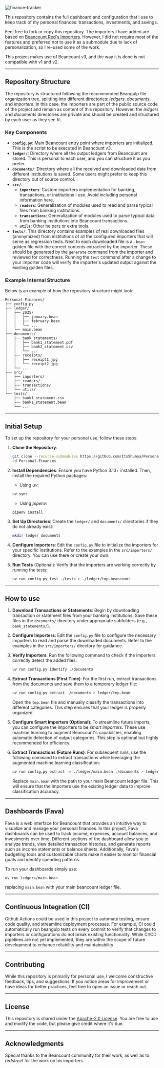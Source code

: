 ![finance-tracker](https://socialify.git.ci/ItsShunya/finance-tracker/image?font=Inter&logo=https%3A%2F%2Fbeancount.github.io%2Ffava%2F_static%2Flogo.png&name=1&owner=1&pattern=Plus&theme=Light)


This repository contains the full dashboard and configuration that I use to keep track of my personal finances: transactions, investments, and savings.

Feel free to fork or copy this repository. The importers I have added are based on [Beancount Red's Importers](https://github.com/redstreet/beancount_reds_importers). However, I did not require most of the features and preferred not to use it as a submodule due to lack of personalization, so I re-used some of the work.

This project makes use of Beancount v3, and the way it is done is not compatible with v1 and v2.

---

## Repository Structure

The repository is structured following the recommended Beangulp file organization tree, splitting into different directories: *ledgers*, *documents*, and *importers*. In this case, the importers are part of the public source code of the project and remain as content of this repository. However, the *ledgers* and *documents* directories are private and should be created and structured by each user as they see fit.

### Key Components

- **`config.py`**: Main Beancount entry point where importers are initialized. This is the script to be executed in Beancount v3.
- **`ledger/`**: Directory where all the output ledgers from Beancount are stored. This is personal to each user, and you can structure it as you prefer.
- **`documents/`**: Directory where all the received and downloaded data from different institutions is saved. Some users might prefer to keep this directory out of source control.
- **`src/`**:
  - **`importers`**: Custom importers implementation for banking, transactions, or institutions I use. Avoid including personal information here.
  - **`readers`**: Generalization of modules used to read and parse typical files from banking institutions.
  - **`transactions`**: Generalization of modules used to parse typical data from banking institutions into Beancount transactions.
  - **`utils`**: Other helpers or extra tools.
- **`tests/`**: This directory contains examples of real downloaded files (anonymized) from institutions of all the configured importers that will serve as regression tests. Next to each downloaded file is a `.bean` golden file with the correct contents extracted by the importer. These should be generated by the `generate` command from the importer and reviewed for correctness. Running the `test` command after a change to your importer code will verify the importer's updated output against the existing golden files.

### Example Internal Structure

Below is an example of how the repository structure might look:

```
Personal-Finances/
├── config.py
├── ledger/
│   ├── 2025/
│   │   ├── january.bean
│   │   ├── february.bean
│   │   └── ...
│   └── main.bean
├── documents/
│   ├── bank_statements/
│   │   ├── bank1_statement.pdf
│   │   ├── bank2_statement.csv
│   │   └── ...
│   ├── receipts/
│   │   ├── receipt1.jpg
│   │   └── receipt2.jpg
│   └── ...
├── src/
│   ├── importers/
│   ├── readers/
│   ├── transactions/
│   └── utils/
└── tests/
    ├── bank1_statement.csv
    ├── bank1_statement.bean
    └── ...
```

---

## Initial Setup

To set up the repository for your personal use, follow these steps:

1. **Clone the Repository**:
   ```bash
   git clone --recurse-submodules https://github.com/ItsShunya/Personal-Finances.git
   cd Personal-Finances
   ```

2. **Install Dependencies**:
   Ensure you have Python 3.13+ installed. Then, install the required Python packages:

   * Using *uv*:
   ```bash
   uv sync
   ```

   * Using *pipenv*:

   ```
   pipenv install
   ```

3. **Set Up Directories**:
   Create the `ledger/` and `documents/` directories if they do not already exist:
   ```bash
   mkdir ledger documents
   ```

4. **Configure Importers**:
   Edit the `config.py` file to initialize the importers for your specific institutions. Refer to the examples in the `src/importers/` directory. You can use there or create your own.

5. **Run Tests** (Optional):
   Verify that the importers are working correctly by running the tests:
   ```bash
   uv run config.py test ./tests > ./ledger/tmp.beancount
   ```
---

## How to use


1. **Download Transactions or Statements**:
   Begin by downloading transaction or statement files from your banking institutions. Save these files in the `documents/` directory under appropriate subfolders (e.g., `bank_statements/`).

2. **Configure Importers**:
   Edit the `config.py` file to configure the necessary importers to read and parse the downloaded documents. Refer to the examples in the `src/importers/` directory for guidance.

3. **Verify Importers**:
   Run the following command to check if the importers correctly detect the added files:
   ```bash
   uv run config.py identify ./documents
   ```

4. **Extract Transactions (First Time)**:
   For the first run, extract transactions from the documents and save them to a temporary ledger file:
   ```bash
   uv run config.py extract ./documents > ledger/tmp.bean
   ```
   Open the `tmp.bean` file and manually classify the transactions into different categories. This step ensures that your ledger is properly organized.

5. **Configure Smart Importers (Optional)**:
   To streamline future imports, you can configure the importers to be *smart importers*. These use machine learning to augment Beancount's capabilities, enabling automatic detection of output categories. This step is optional but highly recommended for efficiency.

6. **Extract Transactions (Future Runs)**:
   For subsequent runs, use the following command to extract transactions while leveraging the augmented machine learning classification:
   ```bash
   uv run config.py extract -e ./ledger/main.bean ./documents > ledger/tmp.bean
   ```
   Replace `main.bean` with the path to your main Beancount ledger file. This will ensure that the importers use the existing ledger data to improve classification accuracy.

---

## Dashboards (Fava)

Fava is a web interface for Beancount that provides an intuitive way to visualize and manage your personal finances. In this project, Fava dashboards can be used to track income, expenses, account balances, and investments over time. Different sections of the dashboard allow you to analyze trends, view detailed transaction histories, and generate reports such as income statements or balance sheets. Additionally, Fava's budgeting tools and customizable charts make it easier to monitor financial goals and identify spending patterns.

To run your dashboards simply use:

```
uv run ledgers/main.bean
```

replacing `main.bean` with your main beancount ledger file.

---

## Continuous Integration (CI)

Github Actions could be used in this project to automate testing, ensure code quality, and streamline deployment processes. For example, CI could automatically run beangulp tests on every commit to verify that changes to importers or configurations do not break existing functionality. While CI/CD pipelines are not yet implemented, they are within the scope of future development to enhance reliability and maintainability

---

## Contributing

While this repository is primarily for personal use, I welcome constructive feedback, tips, and suggestions. If you notice areas for improvement or have ideas for better practices, feel free to open an issue or reach out.

---

## License

This repository is shared under the [Apache-2.0 License](./LICENSE). You are free to use and modify the code, but please give credit where it's due.

---

## Acknowledgments

Special thanks to the Beancount community for their work, as well as to *redstreet* for the work on his importers.
